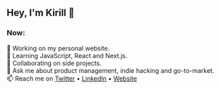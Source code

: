 ## Hey, I'm Kirill 👋

### Now:
🔭 Working on my personal website.  
🌱 Learning JavaScript, React and Next.js.  
👯 Collaborating on side projects.  
💬 Ask me about product management, indie hacking and go-to-market.  
📫 Reach me on [Twitter](https://twitter.com/sokirill) • [LinkedIn](https://www.linkedin.com/in/sokirill/) • [Website](https://www.kirill.digital)
